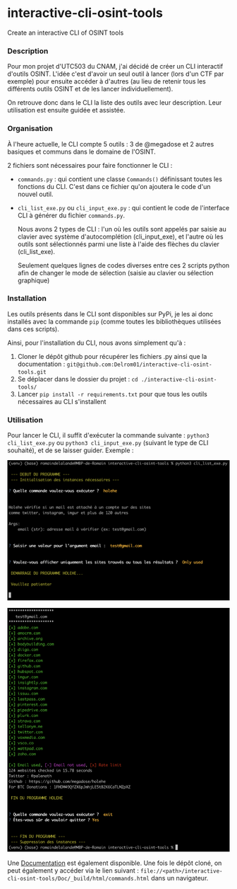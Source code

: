 # interactive-cli-osint-tools
Create an interactive CLI of OSINT tools

### Description
Pour mon projet d'UTC503 du CNAM, j'ai décidé de créer un CLI interactif d'outils OSINT. 
L'idée c'est d'avoir un seul outil à lancer (lors d'un CTF par exemple) pour ensuite accéder à d'autres (au lieu de retenir tous les différents outils OSINT et de les lancer individuellement).

On retrouve donc dans le CLI la liste des outils avec leur description. Leur utilisation est ensuite guidée et assistée.

### Organisation
À l'heure actuelle, le CLI compte 5 outils : 3 de @megadose et 2 autres basiques et communs dans le domaine de l'OSINT. 

2 fichiers sont nécessaires pour faire fonctionner le CLI :

  - ```commands.py``` : qui contient une classe ```Commands()``` définissant toutes les fonctions du CLI. C'est dans ce fichier qu'on ajoutera le code d'un nouvel outil.
  - ```cli_list_exe.py``` ou ```cli_input_exe.py``` : qui contient le code de l'interface CLI à générer du fichier ```commands.py```. 
    
    Nous avons 2 types de CLI : l'un où les outils sont appelés par saisie au clavier avec système d'autocomplétion (cli_input_exe), et l'autre où les outils sont   sélectionnés parmi une liste à l'aide des flèches du clavier (cli_list_exe).    
    
    Seulement quelques lignes de codes diverses entre ces 2 scripts python afin de changer le mode de sélection (saisie au clavier ou sélection graphique)

### Installation 
Les outils présents dans le CLI sont disponibles sur PyPi, je les ai donc installés avec la commande ```pip``` (comme toutes les bibliothèques utilisées dans ces scripts). 

Ainsi, pour l'installation du CLI, nous avons simplement qu'à :
1. Cloner le dépôt github pour récupérer les fichiers .py ainsi que la documentation : ```git@github.com:Delrom01/interactive-cli-osint-tools.git```
2. Se déplacer dans le dossier du projet : ```cd ./interactive-cli-osint-tools/```
3. Lancer ```pip install -r requirements.txt``` pour que tous les outils nécessaires au CLI s'installent

### Utilisation 
Pour lancer le CLI, il suffit d'exécuter la commande suivante : ```python3 cli_list_exe.py``` ou ```python3 cli_input_exe.py``` (suivant le type de CLI souhaité), et de se laisser guider. Exemple : 

![Exemple_1](https://github.com/Delrom01/interactive-cli-osint-tools/blob/main/Images/Exemple%20d'utilisation%20(1).png?raw=true "Exemple d'utilisation (1)")

![Exemple_2](https://github.com/Delrom01/interactive-cli-osint-tools/blob/main/Images/Exemple%20d'utilisation%20(2).png?raw=true "Exemple d'utilisation (2)")

Une [Documentation](https://interactive-cli-osint-tools-doc.000webhostapp.com/index.html) est également disponible. Une fois le dépôt cloné, on peut également y accéder via le lien suivant : ```file://<path>/interactive-cli-osint-tools/Doc/_build/html/commands.html``` dans un navigateur.

